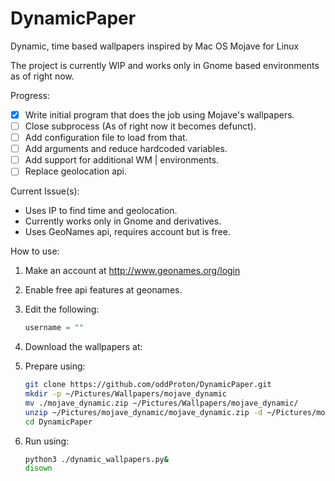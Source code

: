 # DynamicPaper
Dynamic, time based wallpapers inspired by Mac OS Mojave for Linux

The project is currently WIP and works only in Gnome based environments as of right now.

Progress:

- [x] Write initial program that does the job using Mojave's wallpapers.
- [ ] Close subprocess (As of right now it becomes defunct).
- [ ] Add configuration file to load from that.
- [ ] Add arguments and reduce hardcoded variables.
- [ ] Add support for additional WM | environments.
- [ ] Replace geolocation api.

Current Issue(s):
- Uses IP to find time and geolocation.
- Currently works only in Gnome and derivatives.
- Uses GeoNames api, requires account but is free.


How to use:

1. Make an account at http://www.geonames.org/login  
2. Enable free api features at geonames.
3. Edit the following:

    ```Python 
    username = ""
    ```
4. Download the wallpapers at: 
5. Prepare using:
    ```Bash
    git clone https://github.com/oddProton/DynamicPaper.git
    mkdir -p ~/Pictures/Wallpapers/mojave_dynamic
    mv ./mojave_dynamic.zip ~/Pictures/Wallpapers/mojave_dynamic/
    unzip ~/Pictures/mojave_dynamic/mojave_dynamic.zip -d ~/Pictures/mojave_dynamic/
    cd DynamicPaper
    ```
6. Run using:  
    ```Bash
    python3 ./dynamic_wallpapers.py&
    disown
    ```
